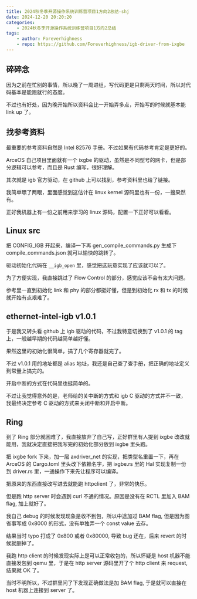 ```yaml
---
title: 2024秋冬季开源操作系统训练营项目1方向2总结-shj
date: 2024-12-20 20:20:20
categories:
    - 2024秋冬季开源操作系统训练营项目1方向2总结
tags:
    - author: Foreverhighness
    - repo: https://github.com/Foreverhighness/igb-driver-from-ixgbe
---
```


## 碎碎念

因为之前在忙别的事情，所以晚了一周进组，写代码更是只剩两天时间，所以对代码基本是能跑就行的态度。

不过也有好处，因为晚开始所以资料会比一开始弄多点，开始写的时候就基本能 link up 了。

## 找参考资料

最重要的参考资料自然是 Intel 82576 手册。不过如果有代码参考肯定是更好的。

ArceOS 自己项目里面就有一个 ixgbe 的驱动，虽然是不同型号的网卡，但是部分逻辑可以参考，而且是 Rust 编写，很好理解。

其次就是 igb 官方驱动，在 github 上可以找到，参考资料里也给了链接。

我简单瞟了两眼，里面感觉到这估计在 linux kernel 源码里也有一份，一搜果然有。

正好我机器上有一份之前用来学习的 linux 源码，配置一下正好可以看看。

## Linux src

把 CONFIG_IGB 开起来，编译一下再 gen_compile_commands.py 生成下 compile_commands.json 就可以愉快的跳转了。

驱动初始化代码在 `__igb_open` 里，感觉把这玩意实现了应该就可以了。

为了方便实现，我直接跳过了 Flow Control 的部分，感觉应该不会有太大问题。

参考里一直到初始化 link 和 phy 的部分都挺好懂，但是到初始化 rx 和 tx 的时候就开始有点艰难了。

## ethernet-intel-igb v1.0.1

于是我又转头看 github 上 igb 驱动的代码，不过我特意切换到了 v1.0.1 的 tag 上，一般越早期的代码越简单越好懂。

果然这里的初始化很简单，搞了几个寄存器就完了。

不过 v1.0.1 用的地址都是 alias 地址，我还是自己查了查手册，把正确的地址定义到常量上搞完的。

开启中断的方式在代码里也挺简单的。

不过让我觉得意外的是，老师给的关中断的方式和 igb C 驱动的方式并不一致，我最终决定参考 C 驱动的方式来关闭中断和开启中断。

## Ring

到了 Ring 部分就困难了，我直接放弃了自己写，正好群里有人提到 ixgbe 改改就能用，我就决定直接把我写完的初始化部分放到 ixgbe 里头跑。

把 ixgbe fork 下来，加一层 axdriver_net 的实现，把类型名重置一下，再在 ArceOS 的 Cargo.toml 里头改下依赖名字，把 ixgbe.rs 里的 Hal 实现复制一份到 driver.rs 里，一通操作下来先让程序可以编译。

把原来的东西直接改写进去就能跑 httpclient 了，非常的快乐。

但是跑 http server 时会遇到 curl 不通的情况。原因是没有在 RCTL 里加入 BAM flag, 加上就好了。

我自己 debug 的时候发现现象是收不到包，所以中途加过 BAM flag, 但是因为图省事写成 0x8000 的形式，没有单独弄一个 const value 去存。

结果当时 typo 打成了 0x800 或者 0x80000, 导致 bug 还在，后来 revert 的时候就删掉了。

我跑 http client 的时候发现实际上是可以正常收包的，所以怀疑是 host 机器不能直接发包到 qemu 里，于是在 http server 源码里开了个 http client 来 request, 结果就 OK 了。

当时不明所以，不过群里问了下发现正确做法是加 BAM flag, 于是就可以直接在 host 机器上连接到 server 了。
